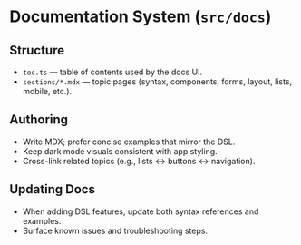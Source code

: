 # Documentation System (`src/docs`)

## Structure
- `toc.ts` — table of contents used by the docs UI.
- `sections/*.mdx` — topic pages (syntax, components, forms, layout, lists, mobile, etc.).

## Authoring
- Write MDX; prefer concise examples that mirror the DSL.
- Keep dark mode visuals consistent with app styling.
- Cross-link related topics (e.g., lists ↔ buttons ↔ navigation).

## Updating Docs
- When adding DSL features, update both syntax references and examples.
- Surface known issues and troubleshooting steps.
